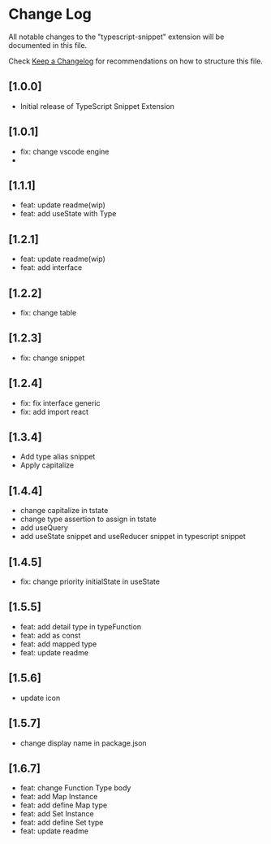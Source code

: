# Change Log

All notable changes to the "typescript-snippet" extension will be documented in this file.

Check [Keep a Changelog](http://keepachangelog.com/) for recommendations on how to structure this file.

## [1.0.0]

- Initial release of TypeScript Snippet Extension

## [1.0.1]

- fix: change vscode engine 
- 
## [1.1.1]

- feat: update readme(wip)
- feat: add useState with Type

## [1.2.1]

- feat: update readme(wip)
- feat: add interface

## [1.2.2]

- fix: change table

## [1.2.3]

- fix: change snippet

## [1.2.4]

- fix: fix interface generic
- fix: add import react

## [1.3.4]

- Add type alias snippet
- Apply capitalize

## [1.4.4]
- change capitalize in tstate
- change type assertion to assign in tstate
- add useQuery
- add useState snippet and useReducer snippet in typescript snippet

## [1.4.5]
- fix: change priority initialState in useState

## [1.5.5]
- feat: add detail type in typeFunction
- feat: add as const
- feat: add mapped type
- feat: update readme

## [1.5.6]
- update icon

## [1.5.7]
- change display name in package.json

## [1.6.7]
- feat: change Function Type body
- feat: add Map Instance
- feat: add define Map type
- feat: add Set Instance
- feat: add define Set type
- feat: update readme